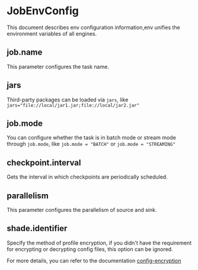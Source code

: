 # JobEnvConfig

This document describes env configuration information,env unifies the environment variables of all engines.

## job.name

This parameter configures the task name.

## jars

Third-party packages can be loaded via `jars`, like `jars="file://local/jar1.jar;file://local/jar2.jar"`

## job.mode

You can configure whether the task is in batch mode or stream mode through `job.mode`, like `job.mode = "BATCH"` or `job.mode = "STREAMING"`

## checkpoint.interval

Gets the interval in which checkpoints are periodically scheduled.

## parallelism

This parameter configures the parallelism of source and sink.

## shade.identifier

Specify the method of profile encryption, if you didn't have the requirement for encrypting or decrypting config files, this option can be ignored.

For more details, you can refer to the documentation [config-encryption]()
